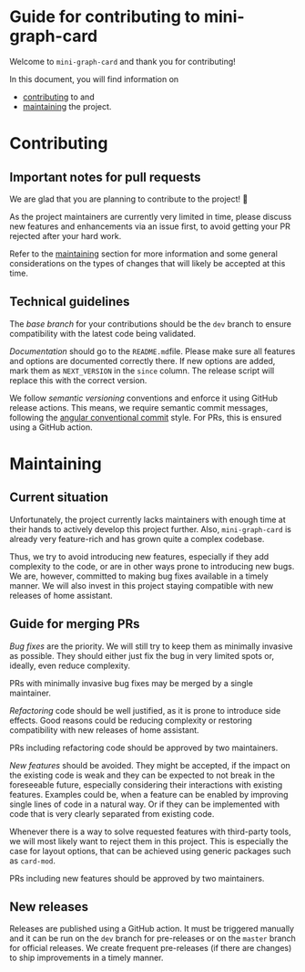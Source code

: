# Guide for contributing to mini-graph-card

Welcome to `mini-graph-card` and thank you for contributing!

In this document, you will find information on
* [contributing](#contributing) to and
* [maintaining](#maintaining) the project.



# Contributing

## Important notes for pull requests

We are glad that you are planning to contribute to the project! :tada:

As the project maintainers are currently very limited in time, please discuss new features and enhancements via an issue first, to avoid getting your PR rejected after your hard work.

Refer to the [maintaining](#maintaining) section for more information and some general considerations on the types of changes that will likely be accepted at this time.

## Technical guidelines

The *base branch* for your contributions should be the `dev` branch to ensure compatibility with the latest code being validated.

*Documentation* should go to the `README.md`file.
Please make sure all features and options are documented correctly there.
If new options are added, mark them as `NEXT_VERSION` in the `since` column.
The release script will replace this with the correct version.

We follow *semantic versioning* conventions and enforce it using GitHub release actions.
This means, we require semantic commit messages, following the [angular conventional commit](https://www.conventionalcommits.org) style.
For PRs, this is ensured using a GitHub action.



# Maintaining

## Current situation

Unfortunately, the project currently lacks maintainers with enough time at their hands to actively develop this project further.
Also, `mini-graph-card` is already very feature-rich and has grown quite a complex codebase.

Thus, we try to avoid introducing new features, especially if they add complexity to the code, or are in other ways prone to introducing new bugs. 
We are, however, committed to making bug fixes available in a timely manner.
We will also invest in this project staying compatible with new releases of home assistant.


## Guide for merging PRs

*Bug fixes* are the priority.
We will still try to keep them as minimally invasive as possible.
They should either just fix the bug in very limited spots or, ideally, even reduce complexity.

PRs with minimally invasive bug fixes may be merged by a single maintainer.

*Refactoring* code should be well justified, as it is prone to introduce side effects.
Good reasons could be reducing complexity or restoring compatibility with new releases of home assistant.

PRs including refactoring code should be approved by two maintainers.

*New features* should be avoided.
They might be accepted, if the impact on the existing code is weak and they can be expected to not break in the foreseeable future, especially considering their interactions with existing features.
Examples could be, when a feature can be enabled by improving single lines of code in a natural way.
Or if they can be implemented with code that is very clearly separated from existing code.

Whenever there is a way to solve requested features with third-party tools, we will most likely want to reject them in this project.
This is especially the case for layout options, that can be achieved using generic packages such as `card-mod`.

PRs including new features should be approved by two maintainers.


## New releases

Releases are published using a GitHub action.
It must be triggered manually and it can be run on the `dev` branch for pre-releases or on the `master` branch for official releases.
We create frequent pre-releases (if there are changes) to ship improvements in a timely manner.
